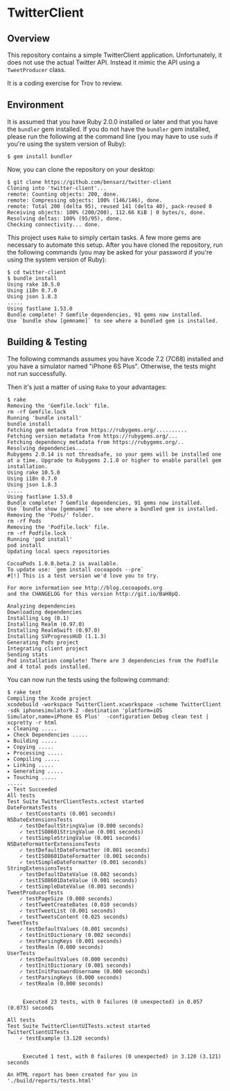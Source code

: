 # TwitterClient

## Overview

This repository contains a simple TwitterClient application. Unfortunately, it does not use the actual Twitter API.
Instead it mimic the API using a `TweetProducer` class.

It is a coding exercise for Trov to review.

## Environment

It is assumed that you have Ruby 2.0.0 installed or later and that you have the `bundler` gem installed.
If you do not have the `bundler` gem installed, please run the following at the command line (you may have to use `sudo` if you're using the system version of Ruby):

```
$ gem install bundler
```

Now, you can clone the repository on your desktop:

```
$ git clone https://github.com/bensarz/twitter-client
Cloning into 'twitter-client'...
remote: Counting objects: 200, done.
remote: Compressing objects: 100% (146/146), done.
remote: Total 200 (delta 95), reused 141 (delta 40), pack-reused 0
Receiving objects: 100% (200/200), 112.66 KiB | 0 bytes/s, done.
Resolving deltas: 100% (95/95), done.
Checking connectivity... done.
```

This project uses `Rake` to simply certain tasks. A few more gems are necessary to automate this setup.
After you have cloned the repository, run the following commands (you may be asked for your password if you're using the system version of Ruby):

```
$ cd twitter-client
$ bundle install
Using rake 10.5.0
Using i18n 0.7.0
Using json 1.8.3
.....
Using fastlane 1.53.0
Bundle complete! 7 Gemfile dependencies, 91 gems now installed.
Use `bundle show [gemname]` to see where a bundled gem is installed.
```

## Building & Testing

The following commands assumes you have Xcode 7.2 (7C68) installed and you have a simulator named "iPhone 6S Plus". Otherwise, the tests might not run successfully.

Then it's just a matter of using `Rake` to your advantages:

```
$ rake
Removing the 'Gemfile.lock' file.
rm -rf Gemfile.lock
Running 'bundle install'
bundle install
Fetching gem metadata from https://rubygems.org/..........
Fetching version metadata from https://rubygems.org/...
Fetching dependency metadata from https://rubygems.org/..
Resolving dependencies....
Rubygems 2.0.14 is not threadsafe, so your gems will be installed one at a time. Upgrade to Rubygems 2.1.0 or higher to enable parallel gem installation.
Using rake 10.5.0
Using i18n 0.7.0
Using json 1.8.3
.....
Using fastlane 1.53.0
Bundle complete! 7 Gemfile dependencies, 91 gems now installed.
Use `bundle show [gemname]` to see where a bundled gem is installed.
Removing the 'Pods/' folder.
rm -rf Pods
Removing the 'Podfile.lock' file.
rm -rf Podfile.lock
Running 'pod install'
pod install
Updating local specs repositories

CocoaPods 1.0.0.beta.2 is available.
To update use: `gem install cocoapods --pre`
#[!] This is a test version we'd love you to try.

For more information see http://blog.cocoapods.org
and the CHANGELOG for this version http://git.io/BaH8pQ.

Analyzing dependencies
Downloading dependencies
Installing Log (0.1)
Installing Realm (0.97.0)
Installing RealmSwift (0.97.0)
Installing SVProgressHUD (1.1.3)
Generating Pods project
Integrating client project
Sending stats
Pod installation complete! There are 3 dependencies from the Podfile and 4 total pods installed.
```

You can now run the tests using the following command:

```
$ rake test
Compiling the Xcode project
xcodebuild -workspace TwitterClient.xcworkspace -scheme TwitterClient -sdk iphonesimulator9.2 -destination 'platform=iOS Simulator,name=iPhone 6S Plus'  -configuration Debug clean test | xcpretty -r html
▸ Cleaning .....
▸ Check Dependencies .....
▸ Building .....
▸ Copying .....
▸ Processing .....
▸ Compiling .....
▸ Linking .....
▸ Generating .....
▸ Touching .....
.....
▸ Test Succeeded
All tests
Test Suite TwitterClientTests.xctest started
DateFormatsTests
    ✓ testConstants (0.001 seconds)
NSDateExtensionsTests
    ✓ testDefaultStringValue (0.000 seconds)
    ✓ testISO8601StringValue (0.001 seconds)
    ✓ testSimpleStringValue (0.001 seconds)
NSDateFormatterExtensionsTests
    ✓ testDefaultDateFormatter (0.001 seconds)
    ✓ testISO8601DateFormatter (0.001 seconds)
    ✓ testSimpleDateFormatter (0.001 seconds)
StringExtensionsTests
    ✓ testDefaultDateValue (0.002 seconds)
    ✓ testISO8601DateValue (0.001 seconds)
    ✓ testSimpleDateValue (0.001 seconds)
TweetProducerTests
    ✓ testPageSize (0.008 seconds)
    ✓ testTweetCreateDates (0.010 seconds)
    ✓ testTweetList (0.001 seconds)
    ✓ testTweetsContent (0.025 seconds)
TweetTests
    ✓ testDefaultValues (0.001 seconds)
    ✓ testInitDictionary (0.002 seconds)
    ✓ testParsingKeys (0.001 seconds)
    ✓ testRealm (0.000 seconds)
UserTests
    ✓ testDefaultValues (0.000 seconds)
    ✓ testInitDictionary (0.001 seconds)
    ✓ testInitPasswordUsername (0.000 seconds)
    ✓ testParsingKeys (0.000 seconds)
    ✓ testRealm (0.000 seconds)


     Executed 23 tests, with 0 failures (0 unexpected) in 0.057 (0.073) seconds

All tests
Test Suite TwitterClientUITests.xctest started
TwitterClientUITests
    ✓ testExample (3.120 seconds)


     Executed 1 test, with 0 failures (0 unexpected) in 3.120 (3.121) seconds

An HTML report has been created for you in './build/reports/tests.html'
```

